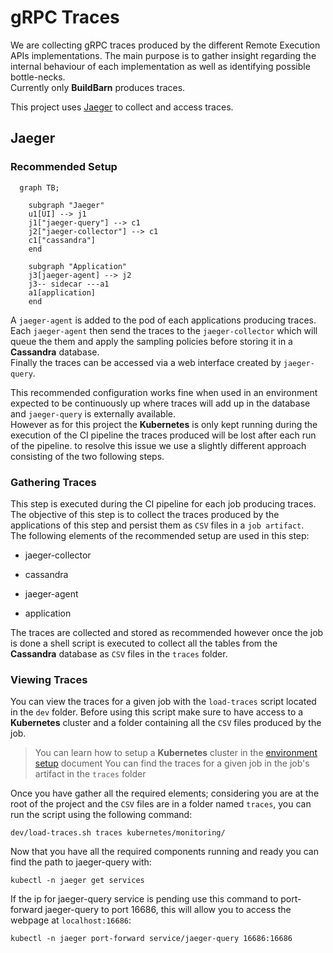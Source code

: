 # gRPC Traces

We are collecting gRPC traces produced by the different Remote Execution APIs implementations. The main purpose is to gather insight regarding the internal behaviour of each implementation as well as identifying possible bottle-necks.  
Currently only __BuildBarn__ produces traces.

This project uses [Jaeger] to collect and access traces.


## Jaeger 

### Recommended Setup


```mermaid
  graph TB;
    
    subgraph "Jaeger"
    u1[UI] --> j1
    j1["jaeger-query"] --> c1
    j2["jaeger-collector"] --> c1
    c1["cassandra"]
    end

    subgraph "Application"
    j3[jaeger-agent] --> j2
    j3-- sidecar ---a1
    a1[application]
    end
```

A `jaeger-agent` is added to the pod of each applications producing traces.  
Each `jaeger-agent` then send the traces to the `jaeger-collector` which will queue the them and apply the sampling policies before storing it in a __Cassandra__ database.  
Finally the traces can be accessed via a web interface created by `jaeger-query`.

This recommended configuration works fine when used in an environment expected to be continuously up where traces will add up in the database and `jaeger-query` is externally available.  
However as for this project the __Kubernetes__  is only kept running during the execution of the CI pipeline  the traces produced will be lost after each run of the pipeline. to resolve this issue we use a slightly different approach consisting of the two following steps.

### Gathering Traces

This step is executed during the CI pipeline for each job producing traces. The objective of this step is to collect the traces produced by the applications of this step and persist them as `CSV` files in a `job artifact`.  
The following elements of the recommended setup are used in this step:

+ jaeger-collector

+ cassandra

+ jaeger-agent

+ application

The traces are collected and stored as recommended however once the job is done a shell script is executed to collect all the tables from the __Cassandra__ database as `CSV` files in the `traces` folder.

### Viewing Traces

You can view the traces for a given job with the `load-traces` script located in the `dev` folder. Before using this script make sure to have access to a __Kubernetes__ cluster and a folder containing all the `CSV` files produced by the job.  

> You can learn how to setup a __Kubernetes__ cluster in the [environment setup](environment-setup.md) document
> You can find the traces for a given job in the job's artifact in the `traces` folder

Once you have gather all the required elements; considering you are at the root of the project and the `CSV` files are in a folder named `traces`, you can run the script using the following command:

```
dev/load-traces.sh traces kubernetes/monitoring/
```

Now that you have all the required components running and ready you can find the path to jaeger-query with:

```
kubectl -n jaeger get services
```

If the ip for jaeger-query service is pending use this command to port-forward jaeger-query to port 16686, this will allow you to access the webpage at `localhost:16686`:

```
kubectl -n jaeger port-forward service/jaeger-query 16686:16686
```



[Jaeger]: https://www.jaegertracing.io
